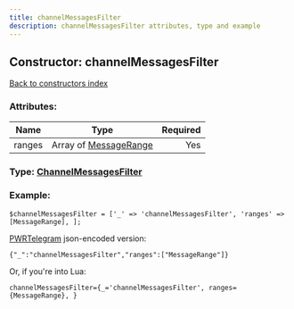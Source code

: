 ```yaml
---
title: channelMessagesFilter
description: channelMessagesFilter attributes, type and example
---
```

## Constructor: channelMessagesFilter  
[Back to constructors index](index.md)



### Attributes:

| Name     |    Type       | Required |
|----------|:-------------:|---------:|
|ranges|Array of [MessageRange](../types/MessageRange.md) | Yes|



### Type: [ChannelMessagesFilter](../types/ChannelMessagesFilter.md)


### Example:

```
$channelMessagesFilter = ['_' => 'channelMessagesFilter', 'ranges' => [MessageRange], ];
```  

[PWRTelegram](https://pwrtelegram.xyz) json-encoded version:

```
{"_":"channelMessagesFilter","ranges":["MessageRange"]}
```


Or, if you're into Lua:  


```
channelMessagesFilter={_='channelMessagesFilter', ranges={MessageRange}, }

```


